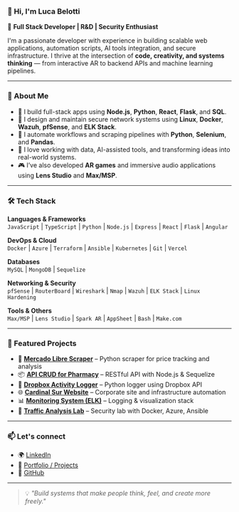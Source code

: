 ### 👋 Hi, I'm Luca Belotti

🎯 **Full Stack Developer | R&D | Security Enthusiast**

I'm a passionate developer with experience in building scalable web applications, automation scripts, AI tools integration, and secure infrastructure. I thrive at the intersection of **code, creativity, and systems thinking** — from interactive AR to backend APIs and machine learning pipelines.

---

### 🧠 About Me

- 🔧 I build full-stack apps using **Node.js**, **Python**, **React**, **Flask**, and **SQL**.
- 📡 I design and maintain secure network systems using **Linux**, **Docker**, **Wazuh**, **pfSense**, and **ELK Stack**.
- 🤖 I automate workflows and scraping pipelines with **Python**, **Selenium**, and **Pandas**.
- 🧪 I love working with data, AI-assisted tools, and transforming ideas into real-world systems.
- 🎮 I’ve also developed **AR games** and immersive audio applications using **Lens Studio** and **Max/MSP**.

---

### 🛠️ Tech Stack

**Languages & Frameworks**  
`JavaScript` | `TypeScript` | `Python` | `Node.js` | `Express` | `React` | `Flask` | `Angular`

**DevOps & Cloud**  
`Docker` | `Azure` | `Terraform` | `Ansible` | `Kubernetes` | `Git` | `Vercel`

**Databases**  
`MySQL` | `MongoDB` | `Sequelize`

**Networking & Security**  
`pfSense` | `RouterBoard` | `Wireshark` | `Nmap` | `Wazuh` | `ELK Stack` | `Linux Hardening`

**Tools & Others**  
`Max/MSP` | `Lens Studio` | `Spark AR` | `AppSheet` | `Bash` | `Make.com`

---

### 🚀 Featured Projects

- 🧬 **[Mercado Libre Scraper](https://github.com/lucab3/mercado-libre-scraper)** – Python scraper for price tracking and analysis  
- 📦 **[API CRUD for Pharmacy](https://github.com/lucab3/APIfarmaciacrud)** – RESTful API with Node.js & Sequelize  
- 🔐 **[Dropbox Activity Logger](https://github.com/lucab3/DrobpoxLogger)** – Python logger using Dropbox API  
- 🌐 **[Cardinal Sur Website](https://cardinalxsur.com.ar/)** – Corporate site and infrastructure automation  
- 📊 **[Monitoring System (ELK)](https://github.com/lucab3/MonitoringSysLog)** – Logging & visualization stack  
- 🧠 **[Traffic Analysis Lab](https://github.com/lucab3/TrafficAnalysisLab)** – Security lab with Docker, Azure, Ansible

---

### 📫 Let's connect

- 🌍 [LinkedIn](https://www.linkedin.com/in/luca-belotti-519a9613b/)  
- 💼 [Portfolio / Projects]()  
- 🐙 [GitHub](https://github.com/lucab3)  

---

> 💡 *"Build systems that make people think, feel, and create more freely."*
